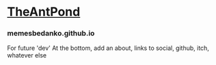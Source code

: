 # [TheAntPond](https://www.theantpond.com/)
### memesbedanko.github.io

For future 'dev'
At the bottom, add an about, links to social, github, itch, whatever else
